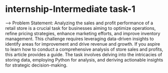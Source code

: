 # internship-Intermediate task-1
--> Problem Statement: Analyzing the sales and profit performance of a retail store is a crucial task for businesses aiming to optimize operations, refine pricing strategies, enhance marketing efforts, and improve inventory management. This challenge requires leveraging data-driven insights to identify areas for improvement and drive revenue and growth. If you aspire to learn how to conduct a comprehensive analysis of store sales and profits, this article provides a guide. The task involves delving into the intricacies of storing data, employing Python for analysis, and deriving actionable insights for strategic decision-making.
